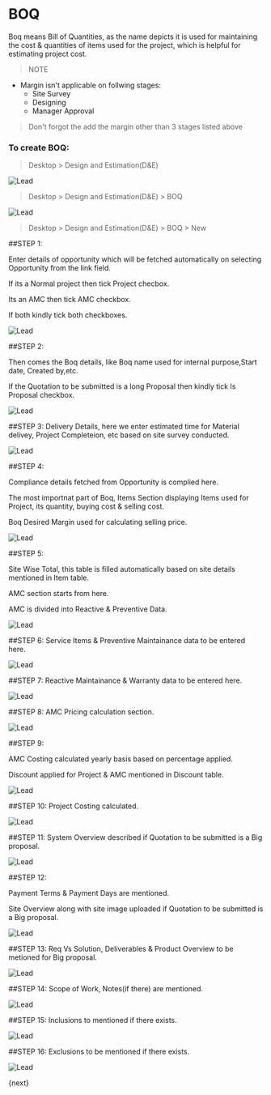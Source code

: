 <!-- add-breadcrumbs -->
<!-- add-breadcrumbs -->
# BOQ

Boq means Bill of Quantities, as the name depicts it is used for maintaining the cost & quantities of items used for the project, which is helpful for estimating project cost.

> NOTE

- Margin isn't applicable on follwing stages:
  - Site Survey
  - Designing
  - Manager Approval

> Don't forgot the add the margin other than 3 stages listed above

### To create BOQ:

> Desktop > Design and Estimation(D&E)

<img class="screenshot" alt="Lead" src="/docs/assets/img/tablix//desktop/D_AND_E.png">

> Desktop > Design and Estimation(D&E) > BOQ

<img class="screenshot" alt="Lead" src="/docs/assets/img/tablix/boq/Boq_list.png">

> Desktop > Design and Estimation(D&E) > BOQ > New

##STEP 1:
<p>Enter details of opportunity which will be fetched automatically on selecting Opportunity from the link field.</p>
<p>If its a Normal project then tick Project checbox.</p>
<p>Its an AMC then tick AMC checkbox.</p>
<p>If both kindly tick both checkboxes.</p>

<img class="screenshot" alt="Lead" src="/docs/assets/img/tablix/boq/Boq1.png">

##STEP 2:
<p>Then comes the Boq details, like Boq name used for internal purpose,Start date, Created by,etc.</p> 
<p>If the Quotation to be submitted is a long Proposal then kindly tick Is Proposal checkbox.</p>

<img class="screenshot" alt="Lead" src="/docs/assets/img/tablix/boq/Boq2.png">

##STEP 3:
Delivery Details, here we enter estimated time for Material delivey, Project Completeion, etc based on site survey conducted.

<img class="screenshot" alt="Lead" src="/docs/assets/img/tablix/boq/Boq3.png">

##STEP 4:
<p>Compliance details fetched from Opportunity is complied here.</p>
<p>The most importnat part of Boq, Items Section displaying Items used for Project, its quantity, buying cost & selling cost.</p>
<p>Boq Desired Margin used for calculating selling price.</p>

<img class="screenshot" alt="Lead" src="/docs/assets/img/tablix/boq/Boq4.png">

##STEP 5:
<p>Site Wise Total, this table is filled automatically based on site details mentioned in Item table.</p>
<p>AMC section starts from here.</p>
<p>AMC is divided into Reactive & Preventive Data.</p>


<img class="screenshot" alt="Lead" src="/docs/assets/img/tablix/boq/Boq5.png">

##STEP 6:
Service Items & Preventive Maintainance data to be entered here.

<img class="screenshot" alt="Lead" src="/docs/assets/img/tablix/boq/Boq6.png">

##STEP 7:
Reactive Maintainance & Warranty data to be entered here.

<img class="screenshot" alt="Lead" src="/docs/assets/img/tablix/boq/Boq7.png">

##STEP 8:
AMC Pricing calculation section.

<img class="screenshot" alt="Lead" src="/docs/assets/img/tablix/boq/Boq8.png">

##STEP 9:
<p>AMC Costing calculated yearly basis based on percentage applied.</p>
<p>Discount applied for Project & AMC mentioned in Discount table.</p> 

<img class="screenshot" alt="Lead" src="/docs/assets/img/tablix/boq/Boq9.png">

##STEP 10:
Project Costing calculated.

<img class="screenshot" alt="Lead" src="/docs/assets/img/tablix/boq/Boq10.png">

##STEP 11:
System Overview described if Quotation to be submitted is a Big proposal.

<img class="screenshot" alt="Lead" src="/docs/assets/img/tablix/boq/Boq11.png">

##STEP 12:
<p>Payment Terms & Payment Days are mentioned.</p>
<p>Site Overview along with site image uploaded if Quotation to be submitted is a Big proposal.</p>

<img class="screenshot" alt="Lead" src="/docs/assets/img/tablix/boq/Boq12.png">

##STEP 13:
Req Vs Solution, Deliverables & Product Overview to be metioned for Big proposal.

<img class="screenshot" alt="Lead" src="/docs/assets/img/tablix/boq/Boq13.png">

##STEP 14:
Scope of Work, Notes(if there) are mentioned.

<img class="screenshot" alt="Lead" src="/docs/assets/img/tablix/boq/Boq14.png">

##STEP 15:
Inclusions to mentioned if there exists.

<img class="screenshot" alt="Lead" src="/docs/assets/img/tablix/boq/Boq15.png">

##STEP 16:
Exclusions to be mentioned if there exists.

<img class="screenshot" alt="Lead" src="/docs/assets/img/tablix/boq/Boq16.png">

{next}
